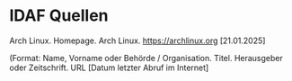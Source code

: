 # IDAF Quellen

Arch Linux. Homepage. Arch Linux. <https://archlinux.org> \[21.01.2025\]

(Format: Name, Vorname oder Behörde / Organisation. Titel. Herausgeber oder Zeitschrift. URL \[Datum letzter Abruf im Internet\]
